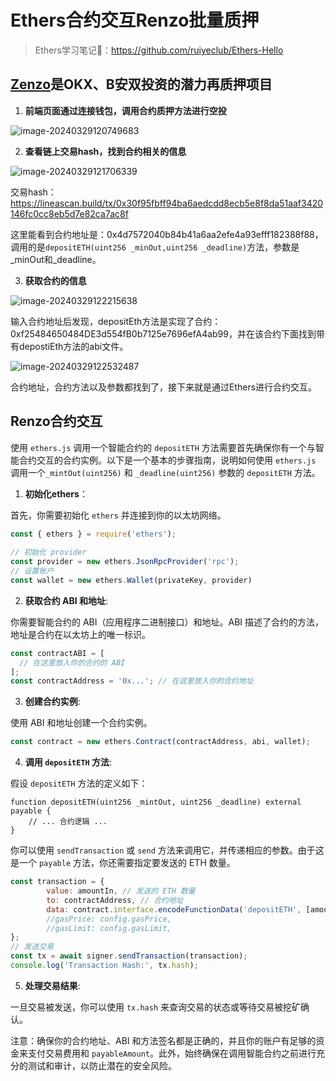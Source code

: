 # Ethers合约交互Renzo批量质押

> Ethers学习笔记📒：https://github.com/ruiyeclub/Ethers-Hello

## [Zenzo](https://app.renzoprotocol.com/)是OKX、B安双投资的潜力再质押项目

1. **前端页面通过连接钱包，调用合约质押方法进行空投**

![image-20240329120749683](https://ruiyeclub.oss-cn-shenzhen.aliyuncs.com/picgo/image-20240329120749683.png)

2. **查看链上交易hash，找到合约相关的信息**

![image-20240329121706339](https://ruiyeclub.oss-cn-shenzhen.aliyuncs.com/picgo/image-20240329121706339.png)

交易hash：https://lineascan.build/tx/0x30f95fbff94ba6aedcdd8ecb5e8f8da51aaf3420146fc0cc8eb5d7e82ca7ac8f

这里能看到合约地址是：0x4d7572040b84b41a6aa2efe4a93efff182388f88，调用的是`depositETH(uint256 _minOut,uint256 _deadline)`方法，参数是_minOut和_deadline。

3. **获取合约的信息**

![image-20240329122215638](https://ruiyeclub.oss-cn-shenzhen.aliyuncs.com/picgo/image-20240329122215638.png)

输入合约地址后发现，depositEth方法是实现了合约：0xf25484650484DE3d554fB0b7125e7696efA4ab99，并在该合约下面找到带有depostiEth方法的abi文件。

![image-20240329122532487](https://ruiyeclub.oss-cn-shenzhen.aliyuncs.com/picgo/image-20240329122532487.png)

合约地址，合约方法以及参数都找到了，接下来就是通过Ethers进行合约交互。



## Renzo合约交互

使用 `ethers.js` 调用一个智能合约的 `depositETH` 方法需要首先确保你有一个与智能合约交互的合约实例。以下是一个基本的步骤指南，说明如何使用 `ethers.js` 调用一个`_mintOut(uint256)` 和 `_deadline(uint256)` 参数的 `depositETH` 方法。

1. **初始化ethers**：

首先，你需要初始化 `ethers` 并连接到你的以太坊网络。

```javascript
const { ethers } = require('ethers');  
		
// 初始化 provider
const provider = new ethers.JsonRpcProvider('rpc');
// 设置账户
const wallet = new ethers.Wallet(privateKey, provider)
```

2. **获取合约 ABI 和地址**:

你需要智能合约的 ABI（应用程序二进制接口）和地址。ABI 描述了合约的方法，地址是合约在以太坊上的唯一标识。

```javascript
const contractABI = [  
  // 在这里放入你的合约的 ABI  
];  
const contractAddress = '0x...'; // 在这里放入你的合约地址
```

3. **创建合约实例**:

使用 ABI 和地址创建一个合约实例。

```javascript
const contract = new ethers.Contract(contractAddress, abi, wallet);
```

4. **调用 `depositETH` 方法**:

假设 `depositETH` 方法的定义如下：

```solidity
function depositETH(uint256 _mintOut, uint256 _deadline) external payable {  
    // ... 合约逻辑 ...  
}
```

你可以使用 `sendTransaction` 或 `send` 方法来调用它，并传递相应的参数。由于这是一个 `payable` 方法，你还需要指定要发送的 ETH 数量。

```javascript
const transaction = {
		value: amountIn, // 发送的 ETH 数量
		to: contractAddress, // 合约地址
		data: contract.interface.encodeFunctionData('depositETH', [amountOut, _deadline]), 
		//gasPrice: config.gasPrice,
		//gasLimit: config.gasLimit,
};  
// 发送交易  
const tx = await signer.sendTransaction(transaction);  
console.log('Transaction Hash:', tx.hash);
```

5. **处理交易结果**:

一旦交易被发送，你可以使用 `tx.hash` 来查询交易的状态或等待交易被挖矿确认。

注意：确保你的合约地址、ABI 和方法签名都是正确的，并且你的账户有足够的资金来支付交易费用和 `payableAmount`。此外，始终确保在调用智能合约之前进行充分的测试和审计，以防止潜在的安全风险。
